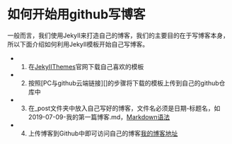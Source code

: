 # 如何开始用github写博客  
一般而言，我们使用JekyII来打造自己的博客，我们的主要目的在于写博客本身，所以下面介绍如何利用JekyII模板开始自己写博客。  
* 1. 在[JekyIIThemes](http://jekyllthemes.org/)官网下载自己喜欢的模板  
* 2. 按照[PC与github云端链接][]的步骤将下载的模板上传到自己的github仓库中  
* 3. 在_post文件夹中放入自己写好的博客，文件名必须是日期-标题名，如2019-07-09-我的第一篇博客.md，[Markdown语法](https://github.com/ThetaQing/Grammar-of-Markdown/edit/master/README.md)  
* 4. 上传博客到Github中即可访问自己的博客[我的博客地址]()
